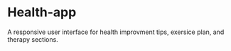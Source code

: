 # Health-app
A responsive user interface for health improvment tips, exersice plan, and therapy sections.
